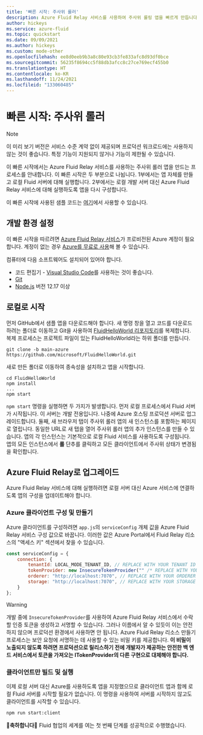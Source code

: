 ```yaml
---
title: '빠른 시작: 주사위 롤러'
description: Azure Fluid Relay 서비스를 사용하여 주사위 롤링 앱을 빠르게 만듭니다.
author: hickeys
ms.service: azure-fluid
ms.topic: quickstart
ms.date: 09/09/2021
ms.author: hickeys
ms.custom: mode-other
ms.openlocfilehash: ee8d0eeb9b3a8c80e93cb3fe833afc8d93df0bce
ms.sourcegitcommit: 56235f8694cc5f88db3afcc8c27ce769ecf455b0
ms.translationtype: HT
ms.contentlocale: ko-KR
ms.lasthandoff: 11/24/2021
ms.locfileid: "133060485"
---
```

# <a name="quickstart-dice-roller"></a>빠른 시작: 주사위 롤러

> [!NOTE]
> 이 미리 보기 버전은 서비스 수준 계약 없이 제공되며 프로덕션 워크로드에는 사용하지 않는 것이 좋습니다. 특정 기능이 지원되지 않거나 기능이 제한될 수 있습니다.

이 빠른 시작에서는 Azure Fluid Relay 서비스를 사용하는 주사위 롤러 앱을 만드는 프로세스를 안내합니다. 이 빠른 시작은 두 부분으로 나뉩니다. 1부에서는 앱 자체를 만들고 로컬 Fluid 서버에 대해 실행합니다. 2부에서는 로컬 개발 서버 대신 Azure Fluid Relay 서비스에 대해 실행하도록 앱을 다시 구성합니다.

이 빠른 시작에 사용된 샘플 코드는 [여기](https://github.com/microsoft/FluidHelloWorld/tree/main-azure)에서 사용할 수 있습니다.

## <a name="set-up-your-development-environment"></a>개발 환경 설정

이 빠른 시작을 따르려면 [Azure Fluid Relay 서비스](../how-tos/provision-fluid-azure-portal.md)가 프로비전된 Azure 계정이 필요합니다. 계정이 없는 경우 [Azure를 무료로 사용](https://azure.com/free)해 볼 수 있습니다.

컴퓨터에 다음 소프트웨어도 설치되어 있어야 합니다.

- 코드 편집기 - [Visual Studio Code](https://code.visualstudio.com/)를 사용하는 것이 좋습니다.
- [Git](https://git-scm.com/downloads)
- [Node.js](https://nodejs.org/en/download) 버전 12.17 이상

## <a name="getting-started-locally"></a>로컬로 시작

먼저 GitHub에서 샘플 앱을 다운로드해야 합니다. 새 명령 창을 열고 코드를 다운로드하려는 폴더로 이동하고 Git을 사용하여 [FluidHelloWorld 리포지토리](https://github.com/microsoft/FluidHelloWorld)를 복제합니다. 복제 프로세스는 프로젝트 파일이 있는 FluidHelloWorld라는 하위 폴더를 만듭니다.

```cli
git clone -b main-azure https://github.com/microsoft/FluidHelloWorld.git
```

새로 만든 폴더로 이동하여 종속성을 설치하고 앱을 시작합니다.

```cli
cd FluidHelloWorld
npm install
...
npm start
```


`npm start` 명령을 실행하면 두 가지가 발생합니다. 먼저 로컬 프로세스에서 Fluid 서버가 시작됩니다. 이 서버는 개발 전용입니다. 나중에 Azure 호스팅 프로덕션 서버로 업그레이드합니다. 둘째, 새 브라우저 탭이 주사위 롤러 앱의 새 인스턴스를 포함하는 페이지로 열립니다. 동일한 URL로 새 탭을 열어 주사위 롤러 앱의 추가 인스턴스를 만들 수 있습니다. 앱의 각 인스턴스는 기본적으로 로컬 Fluid 서비스를 사용하도록 구성됩니다. 앱의 모든 인스턴스에서 **롤** 단추를 클릭하고 모든 클라이언트에서 주사위 상태가 변경됨을 확인합니다.

## <a name="upgrading-to-azure-fluid-relay"></a>Azure Fluid Relay로 업그레이드

Azure Fluid Relay 서비스에 대해 실행하려면 로컬 서버 대신 Azure 서비스에 연결하도록 앱의 구성을 업데이트해야 합니다.

### <a name="configure-and-create-an-azure-client"></a>Azure 클라이언트 구성 및 만들기

Azure 클라이언트를 구성하려면 `app.js`의 `serviceConfig` 개체 값을 Azure Fluid Relay 서비스 구성 값으로 바꿉니다. 이러한 값은 Azure Portal에서 Fluid Relay 리소스의 "액세스 키" 섹션에서 찾을 수 있습니다.

```javascript
const serviceConfig = {
    connection: {
        tenantId: LOCAL_MODE_TENANT_ID, // REPLACE WITH YOUR TENANT ID
        tokenProvider: new InsecureTokenProvider("" /* REPLACE WITH YOUR PRIMARY KEY */, { id: "userId" }),
        orderer: "http://localhost:7070", // REPLACE WITH YOUR ORDERER ENDPOINT
        storage: "http://localhost:7070", // REPLACE WITH YOUR STORAGE ENDPOINT
    }
};
```

> [!WARNING]
> 개발 중에 `InsecureTokenProvider`를 사용하여 Azure Fluid Relay 서비스에서 수락할 인증 토큰을 생성하고 서명할 수 있습니다. 그러나 이름에서 알 수 있듯이 이는 안전하지 않으며 프로덕션 환경에서 사용하면 안 됩니다. Azure Fluid Relay 리소스 만들기 프로세스는 보안 요청에 서명하는 데 사용할 수 있는 비밀 키를 제공합니다. **이 비밀이 노출되지 않도록 하려면 프로덕션으로 릴리스하기 전에 개발자가 제공하는 안전한 백 엔드 서비스에서 토큰을 가져오는 ITokenProvider의 다른 구현으로 대체해야 합니다.**

### <a name="build-and-run-the-client-only"></a>클라이언트만 빌드 및 실행

이제 로컬 서버 대신 Azure를 사용하도록 앱을 지정했으므로 클라이언트 앱과 함께 로컬 Fluid 서버를 시작할 필요가 없습니다. 이 명령을 사용하여 서버를 시작하지 않고도 클라이언트를 시작할 수 있습니다. 

```bash
npm run start:client
```

🥳**축하합니다**🎉 Fluid 협업의 세계를 여는 첫 번째 단계를 성공적으로 수행했습니다.
